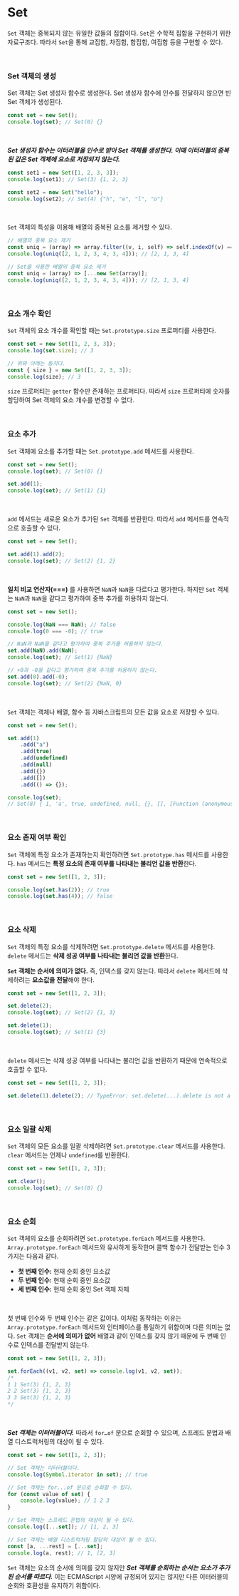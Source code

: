 # Set

`Set` 객체는 중복되지 않는 유일한 값들의 집합이다. `Set`은 수학적 집합을 구현하기 위한 자료구조다. 따라서 `Set`을 통해 교집합, 차집합, 합집합, 여집합 등을 구현할 수 있다.

<br>

### Set 객체의 생성

Set 객체는 Set 생성자 함수로 생성한다. Set 생성자 함수에 인수를 전달하지 않으면 빈 Set 객체가 생성된다.

```jsx
const set = new Set();
console.log(set); // Set(0) {}
```

<br>

**_Set 생성자 함수는 이터러블을 인수로 받아 Set 객체를 생성한다. 이때 이터러블의 중복된 값은 Set 객체에 요소로 저장되지 않는다._**

```jsx
const set1 = new Set([1, 2, 3, 3]);
console.log(set1); // Set(3) {1, 2, 3}

const set2 = new Set("hello");
console.log(set2); // Set(4) {"h", "e", "l", "o"}
```

<br>

`Set` 객체의 특성을 이용해 배열의 중복된 요소를 제거할 수 있다.

```jsx
// 배열의 중복 요소 제거
const uniq = (array) => array.filter((v, i, self) => self.indexOf(v) === i);
console.log(uniq([2, 1, 2, 3, 4, 3, 4])); // [2, 1, 3, 4]

// Set을 사용한 배열의 중복 요소 제거
const uniq = (array) => [...new Set(array)];
console.log(uniq([2, 1, 2, 3, 4, 3, 4])); // [2, 1, 3, 4]
```

<br>

### 요소 개수 확인

`Set` 객체의 요소 개수를 확인할 때는 `Set.prototype.size` 프로퍼티를 사용한다.

```jsx
const set = new Set([1, 2, 3, 3]);
console.log(set.size); // 3

// 위와 아래는 동치다.
const { size } = new Set([1, 2, 3, 3]);
console.log(size); // 3
```

`size` 프로퍼티는 `getter` 함수만 존재하는 프로퍼티다. 따라서 `size` 프로퍼티에 숫자를 할당하여 Set 객체의 요소 개수를 변경할 수 없다.

<br>

### 요소 추가

`Set` 객체에 요소를 추가할 때는 `Set.prototype.add` 메서드를 사용한다.

```jsx
const set = new Set();
console.log(set); // Set(0) {}

set.add(1);
console.log(set); // Set(1) {1}
```

<br>

`add` 메서드는 새로운 요소가 추가된 `Set` 객체를 반환한다. 따라서 `add` 메서드를 연속적으로 호출할 수 있다.

```jsx
const set = new Set();

set.add(1).add(2);
console.log(set); // Set(2) {1, 2}
```

<br>

**일치 비교 연산자(===)** 를 사용하면 `NaN`과 `NaN`을 다르다고 평가한다. 하지만 `Set` 객체는 `NaN`과 `NaN`을 같다고 평가하여 중복 추가를 허용하지 않는다.

```jsx
const set = new Set();

console.log(NaN === NaN); // false
console.log(0 === -0); // true

// NaN과 NaN을 같다고 평가하여 중복 추가를 허용하지 않는다.
set.add(NaN).add(NaN);
console.log(set); // Set(1) {NaN}

// +0과 -0을 같다고 평가하여 중복 추가를 허용하지 않는다.
set.add(0).add(-0);
console.log(set); // Set(2) {NaN, 0}
```

<br>

`Set` 객체는 객체나 배열, 함수 등 자바스크립트의 모든 값을 요소로 저장할 수 있다.

```jsx
const set = new Set();

set.add(1)
    .add("a")
    .add(true)
    .add(undefined)
    .add(null)
    .add({})
    .add([])
    .add(() => {});

console.log(set);
// Set(8) { 1, 'a', true, undefined, null, {}, [], [Function (anonymous)] }
```

<br>

### 요소 존재 여부 확인

`Set` 객체에 특정 요소가 존재하는지 확인하려면 `Set.prototype.has` 메서드를 사용한다. `has` 메서드는 **특정 요소의 존재 여부를 나타내는 불리언 값을 반환**한다.

```jsx
const set = new Set([1, 2, 3]);

console.log(set.has(2)); // true
console.log(set.has(4)); // false
```

<br>

### 요소 삭제

`Set` 객체의 특정 요소를 삭제하려면 `Set.prototype.delete` 메서드를 사용한다. `delete` 메서드는 **삭제 성공 여부를 나타내는 불리언 값을 반환**한다.

**`Set` 객체는 순서에 의미가 없다.** 즉, 인덱스를 갖지 않는다. 따라서 `delete` 메서드에 삭제하려는 **요소값을 전달**해야 한다.

```jsx
const set = new Set([1, 2, 3]);

set.delete(2);
console.log(set); // Set(2) {1, 3}

set.delete(1);
console.log(set); // Set(1) {3}
```

<br>

`delete` 메서드는 삭제 성공 여부를 나타내는 불리언 값을 반환하기 때문에 연속적으로 호출할 수 없다.

```jsx
const set = new Set([1, 2, 3]);

set.delete(1).delete(2); // TypeError: set.delete(...).delete is not a function
```

<br>

### 요소 일괄 삭제

`Set` 객체의 모든 요소를 일괄 삭제하려면 `Set.prototype.clear` 메서드를 사용한다. `clear` 메서드는 언제나 `undefined`를 반환한다.

```jsx
const set = new Set([1, 2, 3]);

set.clear();
console.log(set); // Set(0) {}
```

<br>

### 요소 순회

`Set` 객체의 요소를 순회하려면 `Set.prototype.forEach` 메서드를 사용한다.
`Array.prototype.forEach` 메서드와 유사하게 동작한며 콜백 함수가 전달받는 인수 3가지는 다음과 같다.

-   **첫 번째 인수:** 현재 순회 중인 요소값
-   **두 번째 인수:** 현재 순회 중인 요소값
-   **세 번째 인수:** 현재 순회 중인 Set 객체 자체

<br>

첫 번째 인수와 두 번째 인수는 같은 값이다. 이처럼 동작하는 이유는 `Array.prototype.forEach` 메서드와 인터페이스를 통일하기 위함이며 다른 의미는 없다. `Set` 객체는 **순서에 의미가 없어** 배열과 같이 인덱스를 갖지 않기 때문에 두 번째 인수로 인덱스를 전달받지 않는다.

```jsx
const set = new Set([1, 2, 3]);

set.forEach((v1, v2, set) => console.log(v1, v2, set));
/*
1 1 Set(3) {1, 2, 3}
2 2 Set(3) {1, 2, 3}
3 3 Set(3) {1, 2, 3}
*/
```

<br>

**_Set 객체는 이터러블이다._** 따라서 `for…of` 문으로 순회할 수 있으며, 스프레드 문법과 배열 디스트럭처링의 대상이 될 수 있다.

```jsx
const set = new Set([1, 2, 3]);

// Set 객체는 이터러블이다.
console.log(Symbol.iterator in set); // true

// Set 객체는 for...of 문으로 순회할 수 있다.
for (const value of set) {
    console.log(value); // 1 2 3
}

// Set 객체는 스프레드 문법의 대상이 될 수 있다.
console.log([...set]); // [1, 2, 3]

// Set 객체는 배열 디스트럭처링 할당의 대상이 될 수 있다.
const [a, ...rest] = [...set];
console.log(a, rest); // 1, [2, 3]
```

`Set` 객체는 요소의 순서에 의미를 갖지 않지만 **_Set 객체를 순회하는 순서는 요소가 추가된 순서를 따르다._** 이는 ECMAScript 시양에 규정되어 있지는 않지만 다른 이터러블의 순회와 호환성을 유지하기 위함이다.

